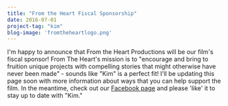 ```yaml
---
title: "From the Heart Fiscal Sponsorship"
date: 2016-07-01
project-tag: "kim"
blog-image: 'fromtheheartlogo.png'
---
```

I'm happy to announce that From the Heart Productions will be our film's fiscal sponsor! From The Heart's mission is to "encourage and bring to fruition unique projects with compelling stories that might otherwise have never been made" - sounds like "Kim" is a perfect fit! I'll be updating this page soon with more information about ways that you can help support the film. In the meantime, check out our [Facebook page](https://facebook.com/kimthefilm) and please 'like' it to stay up to date with "Kim."
